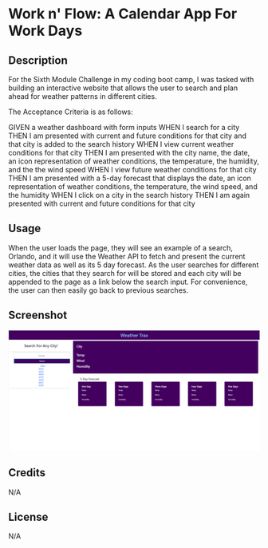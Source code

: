 # Work n' Flow: A Calendar App For Work Days

## Description

For the Sixth Module Challenge in my coding boot camp, I was tasked with building an interactive website that allows the user to search and plan ahead for weather patterns in different cities.

The Acceptance Criteria is as follows:

GIVEN a weather dashboard with form inputs
WHEN I search for a city
THEN I am presented with current and future conditions for that city and that city is added to the search history
WHEN I view current weather conditions for that city
THEN I am presented with the city name, the date, an icon representation of weather conditions, the temperature, the humidity, and the the wind speed
WHEN I view future weather conditions for that city
THEN I am presented with a 5-day forecast that displays the date, an icon representation of weather conditions, the temperature, the wind speed, and the humidity
WHEN I click on a city in the search history
THEN I am again presented with current and future conditions for that city


## Usage

When the user loads the page, they will see an example of a search, Orlando, and it will use the Weather API to fetch and present the current weather data as well as its 5 day forecast. As the user searches for different cities, the cities that they search for will be stored and each city will be appended to the page as a link below the search input. For convenience, the user can then easily go back to previous searches.

## Screenshot

![A user searches for weather data in different cities using the search input.](./Assets/Weather-Trax_screenshot.png)



## Credits

N/A

## License

N/A